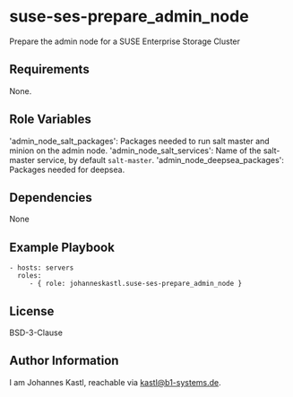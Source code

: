 suse-ses-prepare_admin_node
=========

Prepare the admin node for a SUSE Enterprise Storage Cluster

Requirements
------------

None.

Role Variables
--------------

'admin_node_salt_packages': Packages needed to run salt master and minion on the admin node.
'admin_node_salt_services': Name of the salt-master service, by default `salt-master`.
'admin_node_deepsea_packages': Packages needed for deepsea.

Dependencies
------------

None

Example Playbook
----------------

    - hosts: servers
      roles:
         - { role: johanneskastl.suse-ses-prepare_admin_node }

License
-------

BSD-3-Clause

Author Information
------------------

I am Johannes Kastl, reachable via kastl@b1-systems.de.
